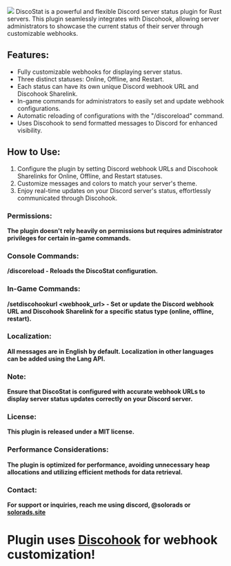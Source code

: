 ![](https://i.imgur.com/03Ub9hj.png)
DiscoStat is a powerful and flexible Discord server status plugin for Rust servers. This plugin seamlessly integrates with Discohook, allowing server administrators to showcase the current status of their server through customizable webhooks.

##     Features:
* Fully customizable webhooks for displaying server status.
* Three distinct statuses: Online, Offline, and Restart.
* Each status can have its own unique Discord webhook URL and Discohook Sharelink.
* In-game commands for administrators to easily set and update webhook configurations.
* Automatic reloading of configurations with the "/discoreload" command.
* Uses Discohook to send formatted messages to Discord for enhanced visibility.

##     How to Use:
1. Configure the plugin by setting Discord webhook URLs and Discohook Sharelinks for Online, Offline, and Restart statuses.
2. Customize messages and colors to match your server's theme.
3. Enjoy real-time updates on your Discord server's status, effortlessly communicated through Discohook.

###     Permissions:
**The plugin doesn't rely heavily on permissions but requires administrator privileges for certain in-game commands.**

###    Console Commands:
**/discoreload - Reloads the DiscoStat configuration.**

###    In-Game Commands:
**/setdiscohookurl <type> <webhook_url> <sharelink> - Set or update the Discord webhook URL and Discohook Sharelink for a specific status type (online, offline, restart).**

###    Localization:
**All messages are in English by default. Localization in other languages can be added using the Lang API.**

###     Note:
**Ensure that DiscoStat is configured with accurate webhook URLs to display server status updates correctly on your Discord server.**

###     License:
**This plugin is released under a MIT license.**

###    Performance Considerations:
**The plugin is optimized for performance, avoiding unnecessary heap allocations and utilizing efficient methods for data retrieval.**

###     Contact:
**For support or inquiries, reach me using discord, @solorads or [solorads.site](https://solorads.site)**

# Plugin uses [Discohook](https://https://discohook.org/?data=eyJtZXNzYWdlcyI6W3siZGF0YSI6eyJjb250ZW50IjpudWxsLCJlbWJlZHMiOlt7InRpdGxlIjoiVGhhbmsgeW91IGZvciB1c2luZyBEaXNjb1N0YXQsIERpc2NvU3RhdCB3aWxsIGJlIGFwYXJ0IG9mIHJ1c3R0b29scy5zaXRlIHBsdWdpbnMgYnV0IGZvciBub3cgaXMgYW4gb3BlbiBzb3VyY2UgcHJvamVjdCEiLCJjb2xvciI6MjAzMTg3MX1dLCJmaWxlcyI6W3t9XX19XX0) for webhook customization!